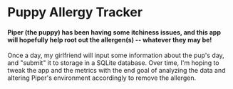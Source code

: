 # Puppy Allergy Tracker

#### Piper (the puppy) has been having some itchiness issues, and this app will hopefully help root out the allergen(s) -- whatever they may be! 

Once a day, my girlfriend will input some information about the pup's day, and "submit" it to storage in a SQLite database. Over time, I'm hoping to tweak the app and the metrics with the end goal of analyzing the data and altering Piper's environment accordingly to remove the allergen.